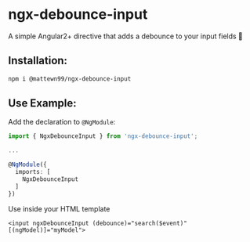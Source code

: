 # ngx-debounce-input

A simple Angular2+ directive that adds a debounce to your input fields 🚀

## Installation:

```bash
npm i @mattewn99/ngx-debounce-input
```

## Use Example:

Add the declaration to `@NgModule`:

```typescript
import { NgxDebounceInput } from 'ngx-debounce-input';

...

@NgModule({
  imports: [
    NgxDebounceInput
  ]
})
```

Use inside your HTML template

```
<input ngxDebounceInput (debounce)="search($event)" [(ngModel)]="myModel">
```